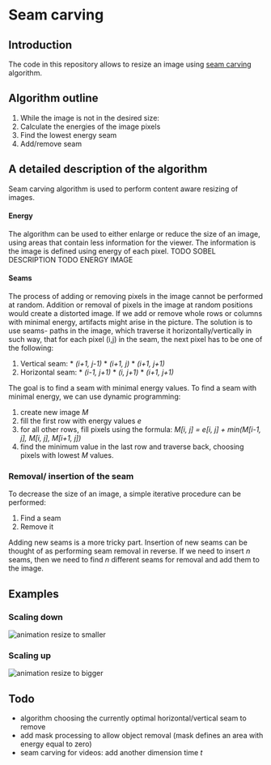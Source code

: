 # Seam carving

## Introduction
The code in this repository allows to resize an image using [seam carving](http://graphics.cs.cmu.edu/courses/15-463/2007_fall/hw/proj2/imret.pdf) algorithm.

## Algorithm outline

1. While the image is not in the desired size:
  1. Calculate the energies of the image pixels
  2. Find the lowest energy seam
  2. Add/remove seam
  
## A detailed description of the algorithm
Seam carving algorithm is used to perform content aware resizing of images.

#### Energy
The algorithm can be used to either enlarge or reduce the size of an image, using areas that contain less information for the viewer.
The information is the image is defined using energy of each pixel. 
TODO SOBEL DESCRIPTION
TODO ENERGY IMAGE

#### Seams
The process of adding or removing pixels in the image cannot be performed at random. Addition or removal of pixels in the image at random positions would create a distorted image. If we add or remove whole rows or columns with minimal energy, artifacts might arise in the picture.
The solution is to use seams- paths in the image, which traverse it horizontally/vertically in such way, that for each pixel (i,j) in the seam, the next pixel has to be one of the following:

  1. Vertical seam:
    * *(i+1, j-1)*
    * *(i+1, j)*
    * *(i+1, j+1)*
  2. Horizontal seam:
    * *(i-1, j+1)*
    * *(i, j+1)*
    * *(i+1, j+1)*
   
The goal is to find a seam with minimal energy values.
To find a seam with minimal energy, we can use dynamic programming:

  1. create new image *M*
  2. fill the first row with energy values *e*
  3. for all other rows, fill pixels using the formula: 
*M[i, j] = e[i, j] + min(M[i-1, j], M[i, j], M[i+1, j])*
  4. find the minimum value in the last row and traverse back, choosing pixels with lowest *M* values.
 
### Removal/ insertion of the seam
To decrease the size of an image, a simple iterative procedure can be performed:

  1. Find a seam
  2. Remove it 

Adding new seams is a more tricky part. Insertion of new seams can be thought of as performing seam removal in reverse. If we need to insert *n* seams, then we need to find *n* different seams for removal and add them to the image.

## Examples

### Scaling down
![animation resize to smaller](https://github.com/4gn3s/seam-carving/raw/master/static/smaller.gif)

### Scaling up
![animation resize to bigger](https://github.com/4gn3s/seam-carving/raw/master/static/bigger.gif)

## Todo
* algorithm choosing the currently optimal horizontal/vertical seam to remove
* add mask processing to allow object removal (mask defines an area with energy equal to zero)
* seam carving for videos: add another dimension time *t*
